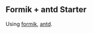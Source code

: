 ## Formik + antd Starter

Using [formik](https://jaredpalmer.com/formik/), [antd](https://ant.design).
